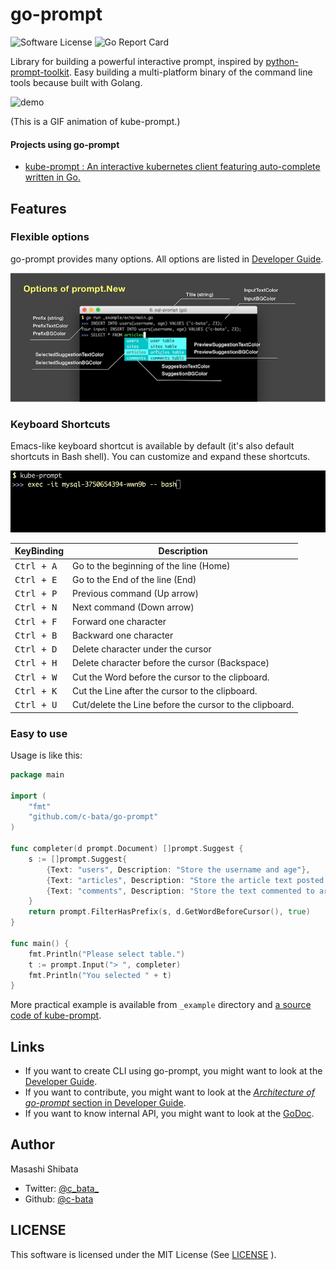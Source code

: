 # go-prompt

![Software License](https://img.shields.io/badge/license-MIT-brightgreen.svg?style=flat-square)
![Go Report Card](https://goreportcard.com/badge/github.com/c-bata/go-prompt)

Library for building a powerful interactive prompt, inspired by [python-prompt-toolkit](https://github.com/jonathanslenders/python-prompt-toolkit).
Easy building a multi-platform binary of the command line tools because built with Golang.

![demo](https://github.com/c-bata/assets/raw/master/go-prompt/kube-prompt.gif)

(This is a GIF animation of kube-prompt.)

#### Projects using go-prompt

* [kube-prompt : An interactive kubernetes client featuring auto-complete written in Go.](https://github.com/c-bata/kube-prompt)

## Features

### Flexible options

go-prompt provides many options. All options are listed in [Developer Guide](./DEVELOPER_GUIDE.md).

![options](https://github.com/c-bata/assets/raw/master/go-prompt/prompt-options.png)

### Keyboard Shortcuts

Emacs-like keyboard shortcut is available by default (it's also default shortcuts in Bash shell).
You can customize and expand these shortcuts.

![keyboard shortcuts](https://github.com/c-bata/assets/raw/master/go-prompt/keyboard-shortcuts.gif)

KeyBinding          | Description
--------------------|---------------------------------------------------------
<kbd>Ctrl + A</kbd> | Go to the beginning of the line (Home)
<kbd>Ctrl + E</kbd> | Go to the End of the line (End)
<kbd>Ctrl + P</kbd> | Previous command (Up arrow)
<kbd>Ctrl + N</kbd> | Next command (Down arrow)
<kbd>Ctrl + F</kbd> | Forward one character
<kbd>Ctrl + B</kbd> | Backward one character
<kbd>Ctrl + D</kbd> | Delete character under the cursor
<kbd>Ctrl + H</kbd> | Delete character before the cursor (Backspace)
<kbd>Ctrl + W</kbd> | Cut the Word before the cursor to the clipboard.
<kbd>Ctrl + K</kbd> | Cut the Line after the cursor to the clipboard.
<kbd>Ctrl + U</kbd> | Cut/delete the Line before the cursor to the clipboard.


### Easy to use

Usage is like this:

```go
package main

import (
	"fmt"
	"github.com/c-bata/go-prompt"
)

func completer(d prompt.Document) []prompt.Suggest {
	s := []prompt.Suggest{
		{Text: "users", Description: "Store the username and age"},
		{Text: "articles", Description: "Store the article text posted by user"},
		{Text: "comments", Description: "Store the text commented to articles"},
	}
	return prompt.FilterHasPrefix(s, d.GetWordBeforeCursor(), true)
}

func main() {
	fmt.Println("Please select table.")
	t := prompt.Input("> ", completer)
	fmt.Println("You selected " + t)
}
```

More practical example is available from `_example` directory and [a source code of kube-prompt](https://github.com/c-bata/kube-prompt).


## Links

* If you want to create CLI using go-prompt, you might want to look at the [Developer Guide](./DEVELOPER_GUIDE.md).
* If you want to contribute, you might want to look at the [ *Architecture of go-prompt* section in Developer Guide](./DEVELOPER_GUIDE.md).
* If you want to know internal API, you might want to look at the [GoDoc](http://godoc.org/github.com/c-bata/go-prompt).

## Author

Masashi Shibata

* Twitter: [@c\_bata\_](https://twitter.com/c_bata_/)
* Github: [@c-bata](https://github.com/c-bata/)

## LICENSE

This software is licensed under the MIT License (See [LICENSE](./LICENSE) ).
